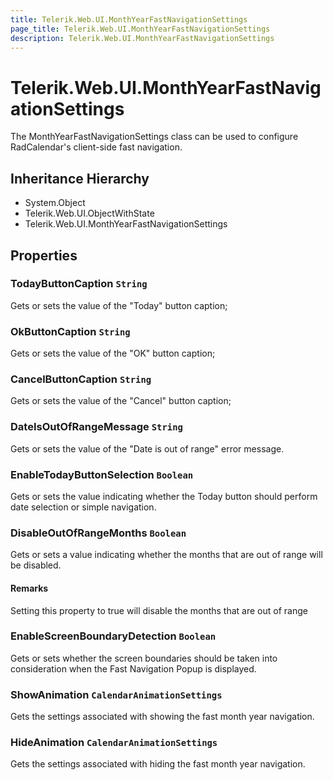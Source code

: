 ```yaml
---
title: Telerik.Web.UI.MonthYearFastNavigationSettings
page_title: Telerik.Web.UI.MonthYearFastNavigationSettings
description: Telerik.Web.UI.MonthYearFastNavigationSettings
---
```


# Telerik.Web.UI.MonthYearFastNavigationSettings

The MonthYearFastNavigationSettings class can be used to configure RadCalendar's
            client-side fast navigation.

## Inheritance Hierarchy

* System.Object
* Telerik.Web.UI.ObjectWithState
* Telerik.Web.UI.MonthYearFastNavigationSettings

## Properties

###  TodayButtonCaption `String`

Gets or sets the value of the "Today" button caption;

###  OkButtonCaption `String`

Gets or sets the value of the "OK" button caption;

###  CancelButtonCaption `String`

Gets or sets the value of the "Cancel" button caption;

###  DateIsOutOfRangeMessage `String`

Gets or sets the value of the "Date is out of range" error message.

###  EnableTodayButtonSelection `Boolean`

Gets or sets the value indicating whether the Today button should perform date selection or simple navigation.

###  DisableOutOfRangeMonths `Boolean`

Gets or sets a value indicating whether the months that are out of range will be disabled.

#### Remarks
Setting this property to true will disable the months that are out of range

###  EnableScreenBoundaryDetection `Boolean`

Gets or sets whether the screen boundaries should be taken into consideration
            when the Fast Navigation Popup is displayed.

###  ShowAnimation `CalendarAnimationSettings`

Gets the settings associated with showing the  fast month year navigation.

###  HideAnimation `CalendarAnimationSettings`

Gets the settings associated with hiding the  fast month year navigation.

